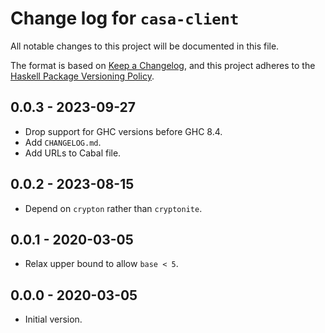 # Change log for `casa-client`

All notable changes to this project will be documented in this file.

The format is based on [Keep a Changelog](https://keepachangelog.com/en/1.0.0/),
and this project adheres to the
[Haskell Package Versioning Policy](https://pvp.haskell.org/).

## 0.0.3 - 2023-09-27

* Drop support for GHC versions before GHC 8.4.
* Add `CHANGELOG.md`.
* Add URLs to Cabal file.

## 0.0.2 - 2023-08-15

* Depend on `crypton` rather than `cryptonite`.

## 0.0.1 - 2020-03-05

* Relax upper bound to allow `base < 5`.

## 0.0.0 - 2020-03-05

* Initial version.
